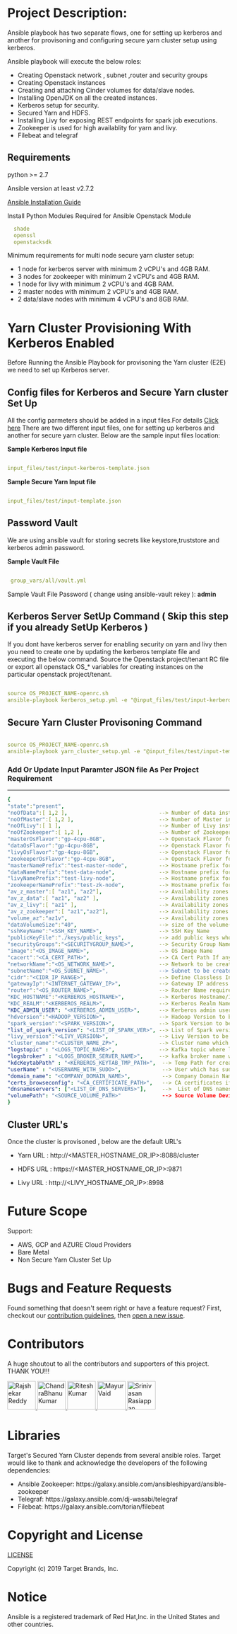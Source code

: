 Project Description:
===========

   <p>Ansible playbook has two separate flows, one for setting up kerberos and another for provisoning and configuring secure yarn cluster setup using kerberos.</p>

<p>Ansible playbook will execute the below roles:</p>
<ul>
<li>Creating Openstack network , subnet ,router and security groups</li>
<li>Creating Openstack instances</li>
<li>Creating and attaching Cinder volumes for data/slave nodes.</li>
<li>Installing OpenJDK on all the created instances.</li>
<li>Kerberos setup for security.</li>
<li>Secured Yarn and HDFS.</li>
<li>Installing Livy for exposing REST endpoints for spark job executions.</li>
<li>Zookeeper is used for high availablity for yarn and livy.</li>
<li>Filebeat and telegraf</li>
</ul>

Requirements
------------

python >= 2.7

Ansible version at least v2.7.2

[Ansible Installation Guide](https://docs.ansible.com/ansible/latest/installation_guide/intro_installation.html)

Install Python Modules Required for Ansible Openstack Module
```yaml
  shade
  openssl
  openstacksdk
```

Minimum requirements for multi node secure yarn cluster setup:


  <ul>
  <li>  1 node for kerberos server with minimum 2 vCPU's and 4GB RAM.</li>
  <li>  3 nodes for zookeeper with minimum 2 vCPU's and 4GB RAM.</li>
  <li>  1 node for livy with minimum 2 vCPU's and 4GB RAM.</li>
  <li>  2 master nodes with minimum 2 vCPU's and 4GB RAM.</li>
  <li>  2 data/slave nodes with minimum 4 vCPU's and 8GB RAM. </li>
  </ul>

Yarn Cluster Provisioning With Kerberos Enabled
=================

Before Running the Ansible Playbook for provisoning the Yarn cluster (E2E) we need to set up Kerberos server.

Config files for Kerberos and Secure Yarn cluster Set Up
---------------- 

All the config parmeters should be added in a input files.For details [Click here](#Add-Or-Update-Input-Paramter-JSON-file-As-Per-Project-Requirement)
There are two different input files, one for setting up kerberos and another for secure yarn cluster.
Below are the sample input files location:

<b>Sample Kerberos Input file</b>

```yaml

input_files/test/input-kerberos-template.json

```

<b>Sample Secure Yarn Input file</b>

```yaml

input_files/test/input-template.json

```

Password Vault
---------

We are using ansible vault for storing secrets like keystore,truststore and kerberos admin password. 

<b>Sample Vault File</b>
```yaml

 group_vars/all/vault.yml

```

Sample Vault File Password ( change using ansible-vault rekey ): <b>admin</b>


Kerberos Server SetUp Command ( Skip this step if you already SetUp Kerberos )
----------------

   If you dont have kerberos server for enabling security on yarn and livy then you need to create one by updating the kerberos template file and executing the below command.
   Source the Openstack project/tenant RC file or export all openstack OS_* variables for creating instances on the particular openstack project/tenant.

```yaml

source OS_PROJECT_NAME-openrc.sh
ansible-playbook kerberos_setup.yml -e "@input_files/test/input-kerberos-template.json" --ask-vault-pass

```

Secure Yarn Cluster Provisoning Command
----------------

```yaml

source OS_PROJECT_NAME-openrc.sh
ansible-playbook yarn_cluster_setup.yml -e "@input_files/test/input-template.json" --ask-vault-pass

```

### Add Or Update Input Paramter JSON file As Per Project Requirement
----------------

```yaml
{
"state":"present",
"noOfData":[ 1,2 ],                             --> Number of data instance required for the Yarn cluster
"noOfMaster":[ 1,2 ],                           --> Number of Master instance required for the yarn cluster
"noOfLivy":[ 1 ],                               --> Number of Livy instance required for the yarn cluster
"noOfZookeeper":[ 1,2 ],                        --> Number of Zookeeper instance required for the yarn cluster
"masterOsFlavor":"gp-4cpu-8GB",                 --> Openstack Flavor for Master instance(s)
"dataOsFlavor":"gp-4cpu-8GB",                   --> Openstack Flavor for Data instance(s)
"livyOsFlavor":"gp-4cpu-8GB",                   --> Openstack Flavor for Livy instance(s)
"zookeeperOsFlavor":"gp-4cpu-8GB",              --> Openstack Flavor for Zookeeper instance(s)
"masterNamePrefix":"test-master-node",          --> Hostname prefix for Master instance(s)
"dataNamePrefix":"test-data-node",              --> Hostname prefix for Data instance(s)
"livyNamePrefix":"test-livy-node",              --> Hostname prefix for Livy instance(s)
"zookeeperNamePrefix":"test-zk-node",           --> Hostname prefix for Zookeeper instance(s)
"av_z_master":[ "az1", "az2"],                  --> Availability zones where master instance(s) are created
"av_z_data":[ "az1", "az2" ],                   --> Availability zones where data instance(s) are created
"av_z_livy":[ "az1" ],                          --> Availability zones where livy instance(s) are created
"av_z_zookeeper":[ "az1","az2"],                --> Availability zones where zookeeper instance(s) are created
"volume_az":"az1v",                             --> Availability zones where volume(s) are created
"dataVolumeSize":"40",                          --> size of the volume(s) in GB
"sshKeyName":"<SSH_KEY_NAME>",                  --> SSH Key Name 
"publicKeyFile":"./keys/public_keys",           --> add public keys who needs access for the instance(s).
"securityGroups":"<SECURITYGROUP_NAME>",        --> Security Group Name
"image":"<OS_IMAGE_NAME>",                      --> OS Image Name
"cacert":"<CA_CERT_PATH>",                      --> CA Cert Path If any
"networkName":"<OS_NETWORK_NAME>",              --> Network to be created if network doesn't exist.
"subnetName":"<OS_SUBNET_NAME>",                --> Subnet to be created if subnet doesn't exist. 
"cidr":"<CIDR_IP_RANGE>",                       --> Define Classless Inter-Domain Routing range
"gatewayIp":"<INTERNET_GATEWAY_IP>",            --> Gateway IP address
"router":"<OS_ROUTER_NAME>",                    --> Router Name required for creating router
"KDC_HOSTNAME":"<KERBEROS_HOSTNAME>",           --> Kerberos Hostname/IP Address 
"KDC_REALM":"<KERBEROS_REALM>",                 --> Kerberos Realm Name
"KDC_ADMIN_USER": "<KERBEROS_ADMIN_USER>",      --> Kerberos admin user for creating principals and keytab file(s)
"hdversion":"<HADOOP_VERSION>",                 --> Hadoop Version to be installed
"spark_version":"<SPARK_VERSION>",              --> Spark Version to be installed ( default one )
"list_of_spark_version": "<LIST_OF_SPARK_VER>", --> List of Spark versions to be installed
"livy_version":"<LIVY_VERSION>",                --> Livy Version to be installed
"cluster_name":"<CLUSTER_NAME_ZP>",             --> Cluster name which is required for zookeeper
"logstopic" : "<LOGS_TOPIC_NAME>",              --> Kafka topic where logs need to be sent
"logsbroker" : "<LOGS_BROKER_SERVER_NAME>",     --> kafka broker name where logs need to be sent
"kdcKeytabPath" : "<KERBEROS_KEYTAB_TMP_PATH>",  --> Temp Path for creating the keytab file to copy on the respective node(s).
"userName" : "<USERNAME_WITH_SUDO>",             --> User which has sudo access for all the server(s)
"domain_name": "<COMPANY_DOMAIN_NAME>",          --> Company Domain Name ( e.x abc.com ) which will append with all prefix names for the instance(s)
"certs_browseconfig": "<CA_CERTIFICATE_PATH>",   --> CA certificates if any required for provisioning node(s) from Openstack
"dnsnameservers": ["<LIST_OF_DNS_SERVERS>"],     -->  List of DNS nameservers required for the subnet. 
"volumePath": "<SOURCE_VOLUME_PATH>"             --> Source Volume Device ( e.x /dev/vdb ).
}
```

Cluster URL's
----------

Once the cluster is provisoned , below are the default URL's

  - Yarn URL : http://<MASTER_HOSTNAME_OR_IP>:8088/cluster
   
  - HDFS URL : https://<MASTER_HOSTNAME_OR_IP>:9871
   
  - Livy URL : http://<LIVY_HOSTNAME_OR_IP>:8998 

# Future Scope
  
  <p>Support:</p>
  <ul>
   <li>AWS, GCP and AZURE Cloud Providers </li>
   <li>Bare Metal </li>
   <li>Non Secure Yarn Cluster Set Up</li>
  </ul>

# Bugs and Feature Requests

Found something that doesn't seem right or have a feature request? First, checkout our [contribution guidelines](CONTRIBUTING.md), then [open a new issue](https://git.target.com/DataProcessing/yarn_cluster_e2e_os/issues/new/).

# Contributors

A huge shoutout to all the contributors and supporters of this project. THANK YOU!!!

<a href="https://github.com/reddymh/" target="_blank">
  <img src="https://github.com/reddymh.png?size=64" width="64" height="64" alt="Rajshekar Reddy">
</a>
<a href="https://github.com/chandrakumar1985" target="_blank">
  <img src="https://github.com/chandrakumar1985.png?size=64" width="64" height="64" alt="ChandraBhanu Kumar">
</a>
<a href="https://github.com/riteshsolankee/" target="_blank">
  <img src="https://github.com/riteshsolankee.png?size=64" width="64" height="64" alt="Ritesh Kumar">
</a>
<a href="https://github.com/mayurvaid/" target="_blank">
  <img src="https://github.com/mayurvaid.png?size=64" width="64" height="64" alt="Mayur Vaid">
</a>
<a href="https://github.com/SriniRasi/" target="_blank">
  <img src="https://github.com/SriniRasi.png?size=64" width="64" height="64" alt="Srinivasan Rasiappan">
</a>

# Libraries

Target's Secured Yarn Cluster depends from several ansible roles. Target would like to thank and acknowledge the developers of the following dependencies:
<ul>
   <li>Ansible Zookeeper: https://galaxy.ansible.com/ansibleshipyard/ansible-zookeeper </li>
   <li>Telegraf: https://galaxy.ansible.com/dj-wasabi/telegraf </li>
   <li>Filebeat: https://galaxy.ansible.com/torian/filebeat </li>
</ul>

# Copyright and License
[LICENSE](LICENSE.md)

Copyright (c) 2019 Target Brands, Inc.

# Notice
Ansible is a registered trademark of Red Hat,Inc. in the United States and other countries.
